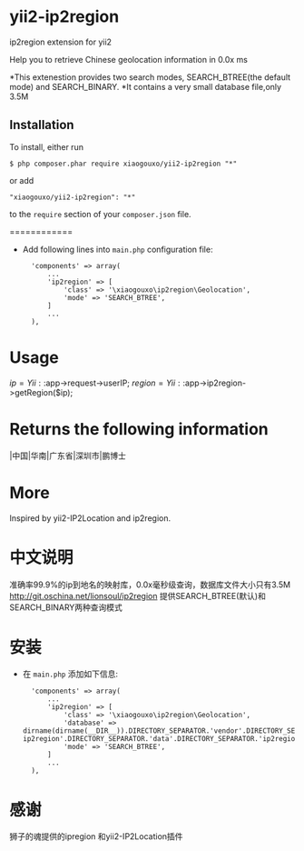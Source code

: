 # yii2-ip2region
ip2region extension for yii2

Help you to retrieve Chinese geolocation information in 0.0x ms

 *This extenestion provides two search modes, SEARCH_BTREE(the default mode) and SEARCH_BINARY.
 *It contains a very small database file,only 3.5M

## Installation

To install, either run

```
$ php composer.phar require xiaogouxo/yii2-ip2region "*"
```

or add

```
"xiaogouxo/yii2-ip2region": "*"
```

to the ```require``` section of your `composer.json` file.

============
* Add following lines into `main.php` configuration file:

    	'components' => array(
    		...
	        'ip2region' => [
	            'class' => '\xiaogouxo\ip2region\Geolocation',
	            'mode' => 'SEARCH_BTREE',
	        ]
    		...
    	),

Usage
=====

$ip = Yii::$app->request->userIP;
$region = Yii::$app->ip2region->getRegion($ip);

Returns the following information
=================================

|中国|华南|广东省|深圳市|鹏博士

More
=====
Inspired by yii2-IP2Location and ip2region.





中文说明
========
准确率99.9%的ip到地名的映射库，0.0x毫秒级查询，数据库文件大小只有3.5M http://git.oschina.net/lionsoul/ip2region
提供SEARCH_BTREE(默认)和SEARCH_BINARY两种查询模式

安装
====

* 在 `main.php` 添加如下信息:

    	'components' => array(
    		...
	        'ip2region' => [
	            'class' => '\xiaogouxo\ip2region\Geolocation',
	            'database' => dirname(dirname(__DIR__)).DIRECTORY_SEPARATOR.'vendor'.DIRECTORY_SEPARATOR.'xiaogouxo'.DIRECTORY_SEPARATOR.'yii2-ip2region'.DIRECTORY_SEPARATOR.'data'.DIRECTORY_SEPARATOR.'ip2region.db',
	            'mode' => 'SEARCH_BTREE',
	        ]
    		...
    	),


感谢
====
狮子的魂提供的ipregion 和yii2-IP2Location插件